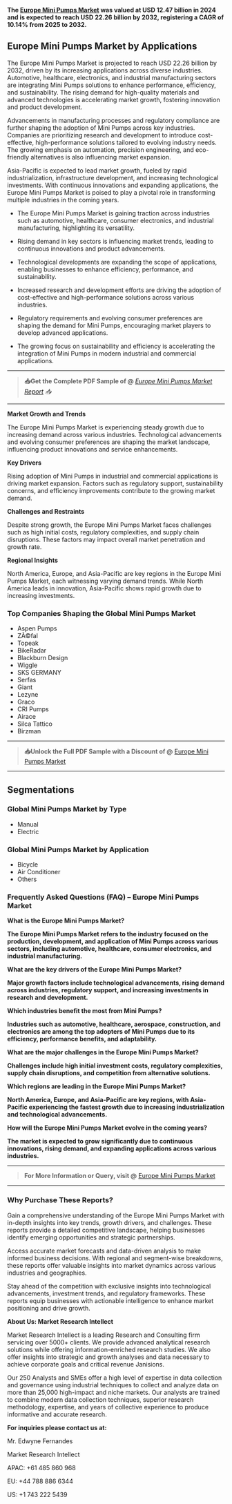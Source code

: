 <p><strong>The <a href="https://www.marketresearchintellect.com/download-sample/?rid=1063706&amp;utm_source=Pulse-April-Europe&amp;utm_medium=852">Europe Mini Pumps Market</a> was valued at USD 12.47 billion in 2024 and is expected to reach USD 22.26 billion by 2032, registering a CAGR of 10.14% from 2025 to 2032.</strong></p><h2>Europe Mini Pumps Market by Applications&nbsp;</h2><p><p>The Europe Mini Pumps Market is projected to reach USD 22.26 billion by 2032, driven by its increasing applications across diverse industries. Automotive, healthcare, electronics, and industrial manufacturing sectors are integrating Mini Pumps solutions to enhance performance, efficiency, and sustainability. The rising demand for high-quality materials and advanced technologies is accelerating market growth, fostering innovation and product development.</p><p>Advancements in manufacturing processes and regulatory compliance are further shaping the adoption of Mini Pumps across key industries. Companies are prioritizing research and development to introduce cost-effective, high-performance solutions tailored to evolving industry needs. The growing emphasis on automation, precision engineering, and eco-friendly alternatives is also influencing market expansion.</p><p>Asia-Pacific is expected to lead market growth, fueled by rapid industrialization, infrastructure development, and increasing technological investments. With continuous innovations and expanding applications, the Europe Mini Pumps Market is poised to play a pivotal role in transforming multiple industries in the coming years.</p></p><ul><li><p>The Europe Mini Pumps Market is gaining traction across industries such as automotive, healthcare, consumer electronics, and industrial manufacturing, highlighting its versatility.</p></li><li><p>Rising demand in key sectors is influencing market trends, leading to continuous innovations and product advancements.</p></li><li><p>Technological developments are expanding the scope of applications, enabling businesses to enhance efficiency, performance, and sustainability.</p></li><li><p>Increased research and development efforts are driving the adoption of cost-effective and high-performance solutions across various industries.</p></li><li><p>Regulatory requirements and evolving consumer preferences are shaping the demand for Mini Pumps, encouraging market players to develop advanced applications.</p></li><li><p>The growing focus on sustainability and efficiency is accelerating the integration of Mini Pumps in modern industrial and commercial applications.</p></li></ul><hr /><blockquote><p><strong><span class="font-[700]">📥Get the Complete PDF Sample of @ </span></strong><em><span class="font-[700]"><a href="https://www.marketresearchintellect.com/download-sample/?rid=1063706&amp;utm_source=Pulse-April-Europe&amp;utm_medium=852" target="_blank" data-tracking-control-name="article-ssr-frontend-pulse_little-text-block" data-tracking-will-navigate="" data-test-link="">Europe Mini Pumps Market Report</a>&nbsp;📥</span></em></p></blockquote><hr /><p class="" data-start="77" data-end="360"><strong data-start="77" data-end="105">Market Growth and Trends</strong></p><p class="" data-start="77" data-end="360">The Europe Mini Pumps Market is experiencing steady growth due to increasing demand across various industries. Technological advancements and evolving consumer preferences are shaping the market landscape, influencing product innovations and service enhancements.</p><p class="" data-start="362" data-end="606"><strong data-start="362" data-end="377">Key Drivers</strong></p><p class="" data-start="362" data-end="606">Rising adoption of Mini Pumps in industrial and commercial applications is driving market expansion. Factors such as regulatory support, sustainability concerns, and efficiency improvements contribute to the growing market demand.</p><p class="" data-start="608" data-end="849"><strong data-start="608" data-end="637">Challenges and Restraints</strong></p><p class="" data-start="608" data-end="849">Despite strong growth, the Europe Mini Pumps Market faces challenges such as high initial costs, regulatory complexities, and supply chain disruptions. These factors may impact overall market penetration and growth rate.</p><p class="" data-start="851" data-end="1095"><strong data-start="851" data-end="872">Regional Insights</strong></p><p class="" data-start="851" data-end="1095">North America, Europe, and Asia-Pacific are key regions in the Europe Mini Pumps Market, each witnessing varying demand trends. While North America leads in innovation, Asia-Pacific shows rapid growth due to increasing investments.</p><p><h3>Top Companies Shaping the Global Mini Pumps Market </h3><ul><li>Aspen Pumps</li><li>ZÃ©fal</li><li>Topeak</li><li>BikeRadar</li><li>Blackburn Design</li><li>Wiggle</li><li>SKS GERMANY</li><li>Serfas</li><li>Giant</li><li>Lezyne</li><li>Graco</li><li>CRI Pumps</li><li>Airace</li><li>Silca Tattico</li><li>Birzman</li></ul></p><hr /><blockquote><p><strong>📥Unlock the Full PDF Sample with a Discount of @</strong> <a href="https://www.marketresearchintellect.com/ask-for-discount/?rid=1063706&amp;utm_source=Pulse-April-Europe&amp;utm_medium=852">Europe Mini Pumps Market</a></p></blockquote><hr /><p><h2>Segmentations</h2><h3>Global Mini Pumps Market by Type</h3><ul><li>Manual</li><li>Electric</li></ul><h3>Global Mini Pumps Market by Application</h3><ul><li>Bicycle</li><li>Air Conditioner</li><li>Others</li></ul></p><h3><strong>Frequently Asked Questions (FAQ) &ndash; Europe Mini Pumps Market</strong></h3><p><strong>What is the Europe Mini Pumps Market?</strong></p><p><strong>The Europe Mini Pumps Market refers to the industry focused on the production, development, and application of Mini Pumps across various sectors, including automotive, healthcare, consumer electronics, and industrial manufacturing.</strong></p><p><strong>What are the key drivers of the Europe Mini Pumps Market?</strong></p><p><strong>Major growth factors include technological advancements, rising demand across industries, regulatory support, and increasing investments in research and development.</strong></p><p><strong>Which industries benefit the most from Mini Pumps?</strong></p><p><strong>Industries such as automotive, healthcare, aerospace, construction, and electronics are among the top adopters of Mini Pumps due to its efficiency, performance benefits, and adaptability.</strong></p><p><strong>What are the major challenges in the Europe Mini Pumps Market?</strong></p><p><strong>Challenges include high initial investment costs, regulatory complexities, supply chain disruptions, and competition from alternative solutions.</strong></p><p><strong>Which regions are leading in the Europe Mini Pumps Market?</strong></p><p><strong>North America, Europe, and Asia-Pacific are key regions, with Asia-Pacific experiencing the fastest growth due to increasing industrialization and technological advancements.</strong></p><p><strong>How will the Europe Mini Pumps Market evolve in the coming years?</strong></p><p><strong>The market is expected to grow significantly due to continuous innovations, rising demand, and expanding applications across various industries.</strong></p><hr /><blockquote><p><span class="font-[700]"><strong>For More Information or Query, visit&nbsp;@</strong>&nbsp;</span><span class="font-[700]"><a href="https://www.marketresearchintellect.com/product/mini-pumps-market/?utm_source=Linkedin&utm_medium=852" target="_blank" data-tracking-control-name="article-ssr-frontend-pulse_little-text-block" data-tracking-will-navigate="" data-test-link="">Europe Mini Pumps Market</a></span></p></blockquote><hr /><h3><strong data-start="0" data-end="31">Why Purchase These Reports?</strong></h3><p class="" data-start="35" data-end="297">Gain a comprehensive understanding of the Europe Mini Pumps Market with in-depth insights into key trends, growth drivers, and challenges. These reports provide a detailed competitive landscape, helping businesses identify emerging opportunities and strategic partnerships.</p><p class="" data-start="299" data-end="540">Access accurate market forecasts and data-driven analysis to make informed business decisions. With regional and segment-wise breakdowns, these reports offer valuable insights into market dynamics across various industries and geographies.</p><p class="" data-start="542" data-end="784">Stay ahead of the competition with exclusive insights into technological advancements, investment trends, and regulatory frameworks. These reports equip businesses with actionable intelligence to enhance market positioning and drive growth.</p><p><strong><span class="font-[700]">About Us: Market Research Intellect</span></strong></p><p><span class="">Market Research Intellect is a leading Research and Consulting firm servicing over 5000+ clients. We provide advanced analytical research solutions while offering information-enriched research studies.&nbsp;</span>We also offer insights into strategic and growth analyses and data necessary to achieve corporate goals and critical revenue Janisions.</p><p><span class="">Our 250 Analysts and SMEs offer a high level of expertise in data collection and governance using industrial techniques to collect and analyze data on more than 25,000 high-impact and niche markets. Our analysts are trained to combine modern data collection techniques, superior research methodology, expertise, and years of collective experience to produce informative and accurate research.</span></p><p><strong>For inquiries please contact us at:</strong></p><p>Mr. Edwyne Fernandes</p><p>Market Research Intellect</p><p>APAC: +61 485 860 968</p><p>EU: +44 788 886 6344</p><p>US: +1 743 222 5439</p>
